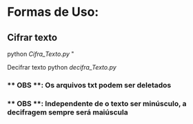 # Formas de Uso:

## Cifrar texto 
python *Cifra_Texto.py* <Chave> <Arquivo com texto a Cifrar>"


Decifrar texto
python *decifra_Texto.py* <Chave usada para cifrar> <Arquivo com texto a Decifrar>


### ** OBS **: Os arquivos txt podem ser deletados 
### ** OBS **: Independente de o texto ser minúsculo, a decifragem sempre será maiúscula
